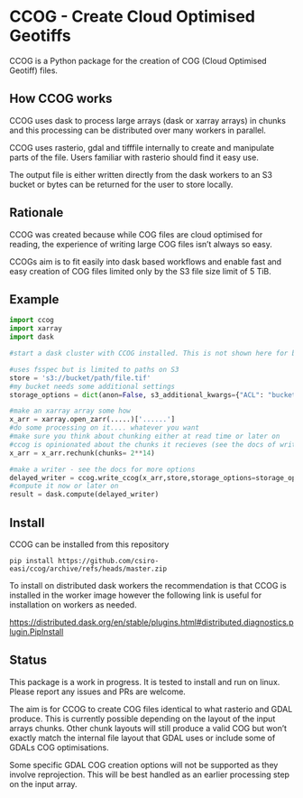 # CCOG - Create Cloud Optimised Geotiffs

CCOG is a Python package for the creation of COG (Cloud Optimised Geotiff) files. 

## How CCOG works

CCOG uses dask to process large arrays (dask or xarray arrays) in chunks and this processing can be distributed over many workers in parallel.

CCOG uses rasterio, gdal and tifffile internally to create and manipulate parts of the file. Users familiar with rasterio should find it easy use.

The output file is either written directly from the dask workers to an S3 bucket or bytes can be returned for the user to store locally.

## Rationale

CCOG was created because while COG files are cloud optimised for reading, the experience of writing large COG files isn’t always so easy.

CCOGs aim is to fit easily into dask based workflows and enable fast and easy creation of COG files limited only by the S3 file size limit of 5 TiB.

## Example

```python
import ccog
import xarray
import dask

#start a dask cluster with CCOG installed. This is not shown here for brevity and users are likely already familiar with how to do this on their system.

#uses fsspec but is limited to paths on S3
store = 's3://bucket/path/file.tif'
#my bucket needs some additional settings
storage_options = dict(anon=False, s3_additional_kwargs={"ACL": "bucket-owner-full-control"})

#make an xarray array some how
x_arr = xarray.open_zarr(.....)['......']
#do some processing on it.... whatever you want
#make sure you think about chunking either at read time or later on
#ccog is opinionated about the chunks it recieves (see the docs of write_ccog) 
x_arr = x_arr.rechunk(chunks= 2**14)

#make a writer - see the docs for more options
delayed_writer = ccog.write_ccog(x_arr,store,storage_options=storage_options)
#compute it now or later on
result = dask.compute(delayed_writer)

```

## Install

CCOG can be installed from this repository
```
pip install https://github.com/csiro-easi/ccog/archive/refs/heads/master.zip

```
To install on distributed dask workers the recommendation is that CCOG is installed in the worker image however the following link is useful for installation on workers as needed.

https://distributed.dask.org/en/stable/plugins.html#distributed.diagnostics.plugin.PipInstall


## Status

This package is a work in progress. It is tested to install and run on linux. Please report any issues and PRs are welcome.

The aim is for CCOG to create COG files identical to what rasterio and GDAL produce. This is currently possible depending on the layout of the input arrays chunks. Other chunk layouts will still produce a valid COG but won’t exactly match the internal file layout that GDAL uses or include some of GDALs COG optimisations.

Some specific GDAL COG creation options will not be supported as they involve reprojection. This will be best handled as an earlier processing step on the input array.